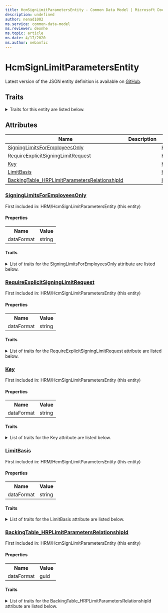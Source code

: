```yaml
---
title: HcmSignLimitParametersEntity - Common Data Model | Microsoft Docs
description: undefined
author: nenad1002
ms.service: common-data-model
ms.reviewer: deonhe
ms.topic: article
ms.date: 4/17/2020
ms.author: nebanfic
---
```


# HcmSignLimitParametersEntity

  
 Latest version of the JSON entity definition is available on <a href="https://github.com/Microsoft/CDM/tree/master/schemaDocuments/core/erp/Entities/HumanResources/HRM/HcmSignLimitParametersEntity.cdm.json" target="_blank">GitHub</a>.  

## Traits

<details>
<summary>Traits for this entity are listed below.  
</summary>

**is.CDM.entityVersion**  
  <table><tr><th>Parameter</th><th>Value</th><th>Data type</th><th>Explanation</th></tr><tr><td>versionNumber</td><td>"1.0.0"</td><td>string</td><td>semantic version number of the entity</td></tr></table>

**is.application.releaseVersion**  
  <table><tr><th>Parameter</th><th>Value</th><th>Data type</th><th>Explanation</th></tr><tr><td>releaseVersion</td><td>"10.0.13.0"</td><td>string</td><td>semantic version number of the application introducing this entity</td></tr></table>

</details>

## Attributes

|Name|Description|First Included in Instance|
|---|---|---|
|[SigningLimitsForEmployeesOnly](#SigningLimitsForEmployeesOnly)||<a href="HcmSignLimitParametersEntity.md" target="_blank">HRM/HcmSignLimitParametersEntity</a>|
|[RequireExplicitSigningLimitRequest](#RequireExplicitSigningLimitRequest)||<a href="HcmSignLimitParametersEntity.md" target="_blank">HRM/HcmSignLimitParametersEntity</a>|
|[Key](#Key)||<a href="HcmSignLimitParametersEntity.md" target="_blank">HRM/HcmSignLimitParametersEntity</a>|
|[LimitBasis](#LimitBasis)||<a href="HcmSignLimitParametersEntity.md" target="_blank">HRM/HcmSignLimitParametersEntity</a>|
|[BackingTable_HRPLimitParametersRelationshipId](#BackingTable_HRPLimitParametersRelationshipId)||<a href="HcmSignLimitParametersEntity.md" target="_blank">HRM/HcmSignLimitParametersEntity</a>|

### <a href=#SigningLimitsForEmployeesOnly name="SigningLimitsForEmployeesOnly">SigningLimitsForEmployeesOnly</a>

First included in: HRM/HcmSignLimitParametersEntity (this entity)  

#### Properties

<table><tr><th>Name</th><th>Value</th></tr><tr><td>dataFormat</td><td>string</td></tr></table>

#### Traits

<details>
<summary>List of traits for the SigningLimitsForEmployeesOnly attribute are listed below.</summary>

**is.dataFormat.character**  
**is.dataFormat.big**  
**is.dataFormat.array**  
**is.dataFormat.character**  
**is.dataFormat.array**  
</details>

### <a href=#RequireExplicitSigningLimitRequest name="RequireExplicitSigningLimitRequest">RequireExplicitSigningLimitRequest</a>

First included in: HRM/HcmSignLimitParametersEntity (this entity)  

#### Properties

<table><tr><th>Name</th><th>Value</th></tr><tr><td>dataFormat</td><td>string</td></tr></table>

#### Traits

<details>
<summary>List of traits for the RequireExplicitSigningLimitRequest attribute are listed below.</summary>

**is.dataFormat.character**  
**is.dataFormat.big**  
**is.dataFormat.array**  
**is.dataFormat.character**  
**is.dataFormat.array**  
</details>

### <a href=#Key name="Key">Key</a>

First included in: HRM/HcmSignLimitParametersEntity (this entity)  

#### Properties

<table><tr><th>Name</th><th>Value</th></tr><tr><td>dataFormat</td><td>string</td></tr></table>

#### Traits

<details>
<summary>List of traits for the Key attribute are listed below.</summary>

**is.dataFormat.character**  
**is.dataFormat.big**  
**is.dataFormat.array**  
**is.dataFormat.character**  
**is.dataFormat.array**  
</details>

### <a href=#LimitBasis name="LimitBasis">LimitBasis</a>

First included in: HRM/HcmSignLimitParametersEntity (this entity)  

#### Properties

<table><tr><th>Name</th><th>Value</th></tr><tr><td>dataFormat</td><td>string</td></tr></table>

#### Traits

<details>
<summary>List of traits for the LimitBasis attribute are listed below.</summary>

**is.dataFormat.character**  
**is.dataFormat.big**  
**is.dataFormat.array**  
**is.dataFormat.character**  
**is.dataFormat.array**  
</details>

### <a href=#BackingTable_HRPLimitParametersRelationshipId name="BackingTable_HRPLimitParametersRelationshipId">BackingTable_HRPLimitParametersRelationshipId</a>

First included in: HRM/HcmSignLimitParametersEntity (this entity)  

#### Properties

<table><tr><th>Name</th><th>Value</th></tr><tr><td>dataFormat</td><td>guid</td></tr></table>

#### Traits

<details>
<summary>List of traits for the BackingTable_HRPLimitParametersRelationshipId attribute are listed below.</summary>

**is.dataFormat.character**  
**is.dataFormat.big**  
**is.dataFormat.array**  
**is.dataFormat.guid**  
**means.identity.entityId**  
**is.linkedEntity.identifier**  
Marks the attribute(s) that hold foreign key references to a linked (used as an attribute) entity. This attribute is added to the resolved entity to enumerate the referenced entities.  <table><tr><th>Parameter</th><th>Value</th><th>Data type</th><th>Explanation</th></tr><tr><td>entityReferences</td><td><table><tr><th>entityReference</th><th>attributeReference</th></tr><tr><td><a href="../../../Tables/HumanResources/HumanResource/Parameter/HRPLimitParameters.md" target="_blank">/core/erp/Tables/HumanResources/HumanResource/Parameter/HRPLimitParameters.cdm.json/HRPLimitParameters</a></td><td><a href="../../../Tables/HumanResources/HumanResource/Parameter/HRPLimitParameters.md#RecId" target="_blank">RecId</a></td></tr></table></td><td>entity</td><td>a reference to the constant entity holding the list of entity references</td></tr></table>

**is.dataFormat.guid**  
**is.dataFormat.character**  
**is.dataFormat.array**  
</details>
